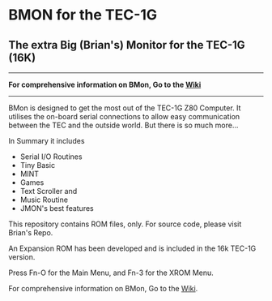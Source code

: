 # BMON for the TEC-1G

The extra Big (Brian's) Monitor for the TEC-1G (16K)
----------------------------------------

----
**For comprehensive information on BMon, Go to the [Wiki](https://github.com/bchiha/BMon/wiki)**

----

BMon is designed to get the most out of the TEC-1G Z80 Computer.  It utilises the on-board serial connections to allow easy communication between the TEC and the outside world.  But there is so much more...

In Summary it includes
    
- Serial I/O Routines
- Tiny Basic
- MINT
- Games
- Text Scroller and
- Music Routine
- JMON's best features

This repository contains ROM files, only. For source code, please visit Brian's Repo.

An Expansion ROM has been developed and is included in the 16k TEC-1G version.

Press Fn-O for the Main Menu, and Fn-3 for the XROM Menu.

For comprehensive information on BMon, 
Go to the [Wiki](https://github.com/bchiha/BMon/wiki).
